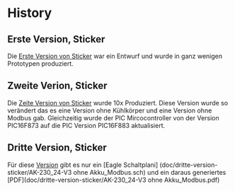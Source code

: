# History
## Erste Version, Sticker
Die [Erste Version von Sticker](doc/erste-version-sticker/) war ein Entwurf und wurde in ganz wenigen Prototypen produziert.

## Zweite Verion, Sticker
Die [Zeite Version von Sticker](doc/zweite-version-sticker/) wurde 10x Produziert. Diese Version wurde so verändert das es eine Version ohne Kühlkörper und eine Version ohne Modbus gab. Gleichzeitig wurde der PIC Mircocontroller von der Version PIC16F873 auf die PIC Version PIC16F883 aktualisiert.

## Dritte Version, Sticker
Für diese [Version](doc/dritte-version-sticker) gibt es nur ein [Eagle Schaltplani] (doc/dritte-version-sticker/AK-230_24-V3 ohne Akku_Modbus.sch) und ein daraus generiertes [PDF](doc/dritte-version-sticker/AK-230_24-V3 ohne Akku_Modbus.pdf)
